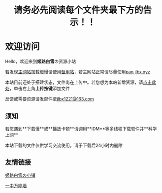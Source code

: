 # <p align="center">请务必先阅读每个文件夹最下方的告示！！</p>





# **欢迎访问**

Hello，欢迎来到**姬路白雪**の资源小站

若发现[主网站](https://pan.jlbx.xyz/)加载缓慢请使用[备用站](http://cn.pan.jlbx.xyz/)，若主网站正常请尽量使用[pan.jlbx.xyz](https://pan.jlbx.xyz/)

本站目前还处于搭建状态，文件尚在上传中。若您想为本站新增资源，请[点击此处](https://pan.jlbx.xyz/%E9%95%9C%E5%83%8F%E5%92%8C%E5%85%B6%E4%BB%96/%E6%B8%B8%E5%AE%A2%E6%96%87%E4%BB%B6)，单击右上角**上传按键**添加文件

反馈或需要资源请发邮件至[jlbx1221@163.com](mailto:jlbx1221@163.com)

## **须知**

<p>若您遇到**下载慢**或**播放卡顿**请调用**IDM**等多线程下载软件并**科学上网**</p>

<p>本站下载的文件仅供学习交流使用，请于下载后24小时内删除</p>

## **友情链接**

[姬路白雪の小铺](https://shop.jlbx.xyz/)

[一中万能墙](https://www.zsyz.xyz)
